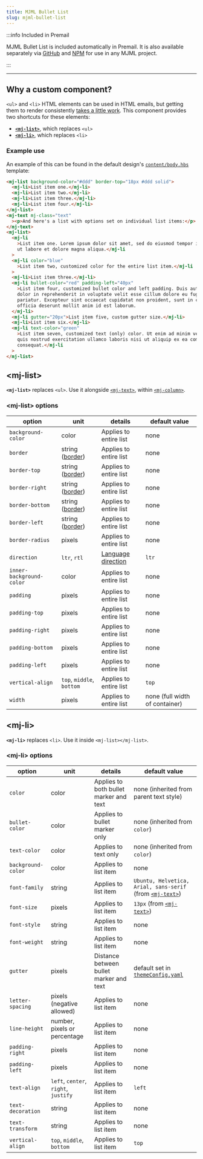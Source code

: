 ```yaml
---
title: MJML Bullet List
slug: mjml-bullet-list
---
```


<!-- This component's documentation and README need to stay in sync. Make sure
     to make any updates here in both places:

     https://premail.dev/docs/components/mjml-bullet-list/
     https://github.com/premail/mjml-bullet-list/blob/main/README.md

     Should differences exist, the README is considered canonical as it is
     published to NPM:
     https://www.npmjs.com/package/mjml-bullet-list
-->

:::info Included in Premail

MJML Bullet List is included automatically in Premail. It is also available
separately via [GitHub](https://github.com/premail/mjml-bullet-list) and
[NPM](https://www.npmjs.com/package/mjml-bullet-list) for use in any MJML
project.

:::

---

## Why a custom component?

`<ul>` and `<li>` HTML elements can be used in HTML emails, but getting them to
render consistently
[takes a little work](https://www.litmus.com/blog/the-ultimate-guide-to-bulleted-lists-in-html-email/).
This component provides two shortcuts for these elements:

- **[`<mj-list>`](#mj-list)**, which replaces `<ul>`
- **[`<mj-li>`](#mj-li)**, which replaces `<li>`

### Example use

An example of this can be found in the default design's
[`content/body.hbs`](https://github.com/premail/premail/tree/v2.0.0/src/example/designs/_default/content/body.hbs)
template:

```html
<mj-list background-color="#ddd" border-top="18px #ddd solid">
  <mj-li>List item one.</mj-li>
  <mj-li>List item two.</mj-li>
  <mj-li>List item three.</mj-li>
  <mj-li>List item four.</mj-li>
</mj-list>
<mj-text mj-class="text"
  ><p>And here's a list with options set on individual list items:</p>
</mj-text>
<mj-list>
  <mj-li
    >List item one. Lorem ipsum dolor sit amet, sed do eiusmod tempor incididunt
    ut labore et dolore magna aliqua.</mj-li
  >
  <mj-li color="blue"
    >List item two, customized color for the entire list item.</mj-li
  >
  <mj-li>List item three.</mj-li>
  <mj-li bullet-color="red" padding-left="40px"
    >List item four, customized bullet color and left padding. Duis aute irure
    dolor in reprehenderit in voluptate velit esse cillum dolore eu fugiat nulla
    pariatur. Excepteur sint occaecat cupidatat non proident, sunt in culpa qui
    officia deserunt mollit anim id est laborum.
  </mj-li>
  <mj-li gutter="20px">List item five, custom gutter size.</mj-li>
  <mj-li>List item six.</mj-li>
  <mj-li text-color="green"
    >List item seven, customized text (only) color. Ut enim ad minim veniam,
    quis nostrud exercitation ullamco laboris nisi ut aliquip ex ea commodo
    consequat.</mj-li
  >
</mj-list>
```

## <mj-list\>

**`<mj-list>`** replaces `<ul>`. Use it alongside
[`<mj-text>`](https://documentation.mjml.io/#mj-text), within
[`<mj-column>`](https://documentation.mjml.io/#mj-column).

### <mj-list\> options

| option                   | unit                                                                       | details                                                                      | default value                  |
| ------------------------ | -------------------------------------------------------------------------- | ---------------------------------------------------------------------------- | ------------------------------ |
| `background-color`       | color                                                                      | Applies to entire list                                                       | none                           |
| `border`                 | string ([border](https://developer.mozilla.org/en-US/docs/Web/CSS/border)) | Applies to entire list                                                       | none                           |
| `border-top`             | string ([border](https://developer.mozilla.org/en-US/docs/Web/CSS/border)) | Applies to entire list                                                       | none                           |
| `border-right`           | string ([border](https://developer.mozilla.org/en-US/docs/Web/CSS/border)) | Applies to entire list                                                       | none                           |
| `border-bottom`          | string ([border](https://developer.mozilla.org/en-US/docs/Web/CSS/border)) | Applies to entire list                                                       | none                           |
| `border-left`            | string ([border](https://developer.mozilla.org/en-US/docs/Web/CSS/border)) | Applies to entire list                                                       | none                           |
| `border-radius`          | pixels                                                                     | Applies to entire list                                                       | none                           |
| `direction`              | `ltr`, `rtl`                                                               | [Language direction](https://www.w3.org/International/questions/qa-html-dir) | `ltr`                          |
| `inner-background-color` | color                                                                      | Applies to entire list                                                       | none                           |
| `padding`                | pixels                                                                     | Applies to entire list                                                       | none                           |
| `padding-top`            | pixels                                                                     | Applies to entire list                                                       | none                           |
| `padding-right`          | pixels                                                                     | Applies to entire list                                                       | none                           |
| `padding-bottom`         | pixels                                                                     | Applies to entire list                                                       | none                           |
| `padding-left`           | pixels                                                                     | Applies to entire list                                                       | none                           |
| `vertical-align`         | `top`, `middle`, `bottom`                                                  | Applies to entire list                                                       | `top`                          |
| `width`                  | pixels                                                                     | Applies to entire list                                                       | none (full width of container) |

## <mj-li\>

**`<mj-li>`** replaces `<li>`. Use it inside `<mj-list></mj-list>`.

### <mj-li\> options

| option             | unit                                 | details                                 | default value                                                                                                                           |
| ------------------ | ------------------------------------ | --------------------------------------- | --------------------------------------------------------------------------------------------------------------------------------------- |
| `color`            | color                                | Applies to both bullet marker and text  | none (inherited from parent text style)                                                                                                 |
| `bullet-color`     | color                                | Applies to bullet marker only           | none (inherited from `color`)                                                                                                           |
| `text-color`       | color                                | Applies to text only                    | none (inherited from `color`)                                                                                                           |
| `background-color` | color                                | Applies to list item                    | none                                                                                                                                    |
| `font-family`      | string                               | Applies to list item                    | `Ubuntu, Helvetica, Arial, sans-serif` (from [`<mj-text>`](https://documentation.mjml.io/#mj-text))                                     |
| `font-size`        | pixels                               | Applies to list item                    | `13px` (from [`<mj-text>`](https://documentation.mjml.io/#mj-text))                                                                     |
| `font-style`       | string                               | Applies to list item                    | none                                                                                                                                    |
| `font-weight`      | string                               | Applies to list item                    | none                                                                                                                                    |
| `gutter`           | pixels                               | Distance between bullet marker and text | default set in [`themeConfig.yaml`](https://github.com/premail/premail/tree/v2.0.0/src/example/designs/_default/theme/themeConfig.yaml) |
| `letter-spacing`   | pixels (negative allowed)            | Applies to list item                    | none                                                                                                                                    |
| `line-height`      | number, pixels or percentage         | Applies to list item                    | none                                                                                                                                    |
| `padding-right`    | pixels                               | Applies to list item                    | none                                                                                                                                    |
| `padding-left`     | pixels                               | Applies to list item                    | none                                                                                                                                    |
| `text-align`       | `left`, `center`, `right`, `justify` | Applies to list item                    | `left`                                                                                                                                  |
| `text-decoration`  | string                               | Applies to list item                    | none                                                                                                                                    |
| `text-transform`   | string                               | Applies to list item                    | none                                                                                                                                    |
| `vertical-align`   | `top`, `middle`, `bottom`            | Applies to list item                    | `top`                                                                                                                                   |
